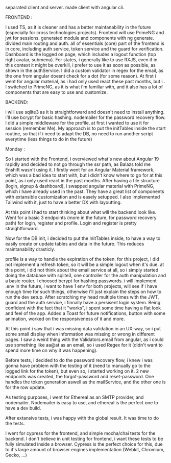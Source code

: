separated client and server.
made client with angular cli.

FRONTEND :

I used TS, as it is cleaner and has a better maintanability in the future (especially for cross technologies projects).
Frontend will use PrimeNG and jwt for sessions.
generated module and components with ng generate.
divided main routing and auth.
all of essentials (core) part of the frontend is in core, including auth service, token service and the guard for verification.
Dashboard is the logged on page, which includes a logout function (top right avatar, submenu).
For states, i generally like to use RXJS, even if in this context it might be overkill, i prefer to use it as soon as possible, as shown in the authService.
I did a custom validator in regex for the email, as the one from angular doesnt check for a dot (for some reason).
At first i went for angular material, as i had only used react these past months, but i .
I switched to PrimeNG, as it is what i'm familiar with, and it also has a lot of components that are easy to use and customize.

BACKEND:

i will use sqlite3 as it is straightforward and doesn't need to install anything.
i'll use bcrypt for basic hashing.
nodemailer for the password recovery flow.
I did a simple middleware for the profile, at first i wanted to use it for session (remember Me).
My approach is to put the initTables inside the start routine, so that if i need to adapt the DB, no need to run another script everytime (less things to do in the future)

Monday :

So i started with the Frontend, i overviewed what's new about Angular 19 rapidly and decided to not go through the ssr path, as Balazs told me Enshift wasn't using it.
I firstly went for an Angular Material framework, which was a bad idea to start with, but i didn't know where to go for at this point, as i only used react in the past months.
After having a file structure (login, signup & dashboard), i swapped angular material with PrimeNG, which i have already used in the past.
They have a great list of components with extansible customization and is easely setupped.
I also implemented Tailwind with it, just to have a better DX with layoutting.


At this point i had to start thinking about what will the backend look like.
Went for a basic 3 endpoints (more in the future, for password recovery path) for login, register and profile.
Login and register is pretty straightforward.

Now for the DB init, i decided to put the InitTables inside, to have a way to easily create or update tables and data in the future. This reduces maintanability drasticly.

profile is a way to handle the expiration of the token. for this project, i did not implement a refresh token, so it will be a simple logout when it's due.
at this point, i did not think about the email service at all, so i simply started doing the database with sqlite3, one controller for the auth manipulation and a basic router.
I choosed bcrypt for hashing passwords.
i will implement .env in the future, i want to have 1 env for both projects, will see if i have enough time for such things, otherwise i'll just explain the steps on how to run the dev setup.
After scratching my head multiple times with the JWT, guard and the auth service, i finnally have a persisent login system.
Being confident with the fact that it "works", i spent some time having a flat look and feel of the app. Added a Toast for future notifications, button with some animation, worked on the responsiveness of it and more.

At this point i saw that i was missing data validation in an UX-way, so i put some small display when information was missing or wrong in different pages.
I saw a weird thing with the Validators.email from angular, as i could use something like aa@at as an email, so i used Regex for it (didn't want to spend more time on why it was happening).

Before tests, i decided to do the password recovery flow, i knew i was gonna have problem with the testing of it (need to manually go to the logged link for the token), but even so, i started working on it.
2 new endpoints was created, the forgot-password and reset-password.
One handles the token generation aswell as the mailService, and the other one is for the row update.

As testing purposes, i went for Ethereal as an SMTP provider, and nodemailer.
Nodemailer is easy to use, and ethereal is the perfect one to have a dev build.

After extansive tests, i was happy with the global result.
It was time to do the tests.

I went for cypress for the frontend, and simple mocha/chai tests for the backend.
I don't believe in unit testing for frontend, i want these tests to be fully simulated inside a browser.
Cypress is the perfect choice for this, due to it's large amount of browser engines implementation (Webkit, Chromium, Gecko, ...) 






